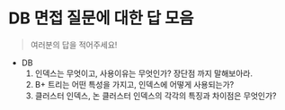 # DB 면접 질문에 대한 답 모음

> 여러분의 답을 적어주세요!

* DB
  1. 인덱스는 무엇이고, 사용이유는 무엇인가? 장단점 까지 말해보아라.
  2. B+ 트리는 어떤 특성을 가지고, 인덱스에 어떻게 사용되는가?
  3. 클러스터 인덱스, 논 클러스터 인덱스의 각각의 특징과 차이점은 무엇인가?
